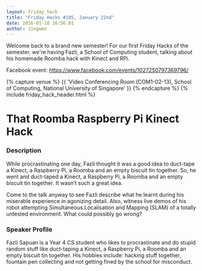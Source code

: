 ```yaml
---
layout: friday_hack
title: "Friday Hacks #105, January 22nd"
date: 2016-01-18 16:56:01
author: Jingwen
---
```


Welcome back to a brand new semester! For our first Friday Hacks of the semester, we're having Fazli, a School of Computing student, talking about his homemade Roomba hack with Kinect and RPi.

Facebook event: https://www.facebook.com/events/1027250797369796/

{% capture venue %}
    {{ 'Video Conferencing Room (COM1-02-13), School of Computing, National University of Singapore' }}
{% endcapture %}
{% include friday_hack_header.html %}

# That Roomba Raspberry Pi Kinect Hack

### Description

While procrastinating one day, Fazli thought it was a good idea to duct-tape a Kinect, a Raspberry Pi, a Roomba and an empty biscuit tin together. So, he went and duct-taped a Kinect, a Raspberry Pi, a Roomba and an empty biscuit tin together. It wasn’t such a great idea.

Come to the talk anyway to see Fazli describe what he learnt during his miserable experience in agonizing detail. Also, witness live demos of his robot attempting Simultaneous Localisation and Mapping (SLAM) of a totally untested environment. What could possibly go wrong?

### Speaker Profile

Fazli Sapuan is a Year 4 CS student who likes to procrastinate and do stupid random stuff like duct-taping a Kinect, a Raspberry Pi, a Roomba and an empty biscuit tin together. His hobbies include: hacking stuff together, fountain pen collecting and not getting fined by the school for misconduct.